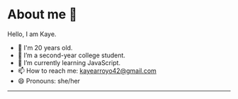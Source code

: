 # About me 👋
Hello, I am Kaye.
- 💮 I'm 20 years old.
- 🏫 I’m a second-year college student.
- 🌱 I’m currently learning JavaScript.
- 📫 How to reach me: [kayearroyo42@gmail.com](kayearroyo42@gmail.com)
- 😄 Pronouns: she/her
---
